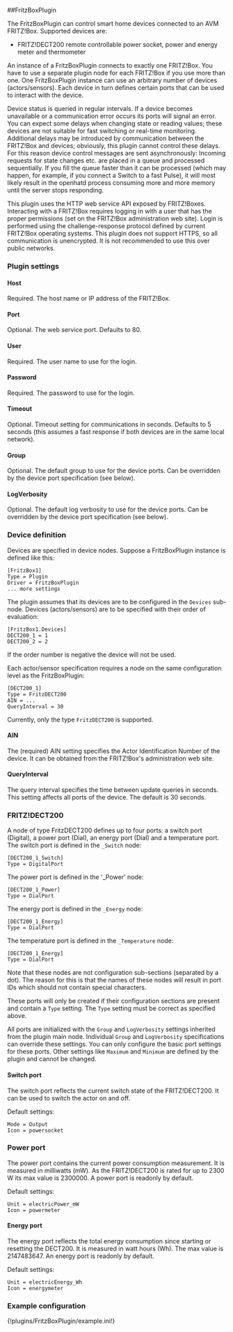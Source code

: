 ##FritzBoxPlugin

The FritzBoxPlugin can control smart home devices connected to an AVM FRITZ!Box. Supported devices are:

- FRITZ!DECT200 remote controllable power socket, power and energy meter and thermometer

An instance of a FritzBoxPlugin connects to exactly one FRITZ!Box. You have to use a separate plugin node for each FRITZ!Box if you use more than one. One FritzBoxPlugin instance can use an arbitrary number of devices (actors/sensors). Each device in turn defines certain ports that can be used to interact with the device.

Device status is queried in regular intervals. If a device becomes unavailable or a communication error occurs its ports will signal an error. You can expect some delays when changing state or reading values; these devices are not suitable for fast switching or real-time monitoring. Additional delays may be introduced by communication between the FRITZ!Box and devices; obviously, this plugin cannot control these delays. For this reason device control messages are sent asynchronously: Incoming requests for state changes etc. are placed in a queue and processed sequentially. If you fill the queue faster than it can be processed (which may happen, for example, if you connect a Switch to a fast Pulse), it will most likely result in the openhatd process consuming more and more memory until the server stops responding. 

This plugin uses the HTTP web service API exposed by FRITZ!Boxes. Interacting with a FRITZ!Box requires logging in with a user that has the proper permissions (set on the FRITZ!Box administration web site). Login is performed using the challenge-response protocol defined by current FRITZ!Box operating systems. This plugin does not support HTTPS, so all communication is unencrypted. It is not recommended to use this over public networks.

### Plugin settings

#### Host  
Required. The host name or IP address of the FRITZ!Box.

#### Port
Optional. The web service port. Defaults to 80.

#### User
Required. The user name  to use for the login.

#### Password
Required. The password to use for the login.

#### Timeout
Optional. Timeout setting for communications in seconds. Defaults to 5 seconds (this assumes a fast response if both devices are in the same local network).

#### Group
Optional. The default group to use for the device ports. Can be overridden by the device port specification (see below).

#### LogVerbosity
Optional. The default log verbosity to use for the device ports. Can be overridden by the device port specification (see below).

### Device definition

Devices are specified in device nodes. Suppose a FritzBoxPlugin instance is defined like this:

	[FritzBox1]
	Type = Plugin
	Driver = FritzBoxPlugin
	... more settings

The plugin assumes that its devices are to be configured in the `Devices` sub-node. Devices (actors/sensors) are to be specified with their order of evaluation:

	[FritzBox1.Devices]
	DECT200_1 = 1
	DECT200_2 = 2

If the order number is negative the device will not be used.

Each actor/sensor specification requires a node on the same configuration level as the FritzBoxPlugin:

	[DECT200_1]
	Type = FritzDECT200
	AIN = ... 
	QueryInterval = 30

Currently, only the type `FritzDECT200` is supported.

#### AIN

The (required) AIN setting specifies the Actor Identification Number of the device. It can be obtained from the FRITZ!Box's administration web site.

#### QueryInterval

The query interval specifies the time between update queries in seconds. This setting affects all ports of the device. The default is 30 seconds.

### FRITZ!DECT200 

A node of type FritzDECT200 defines up to four ports: a switch port (Digital), a power port (Dial), an energy port (Dial) and a temperature port. The switch port is defined in the `_Switch` node:

	[DECT200_1_Switch]
	Type = DigitalPort

The power port is defined in the '_Power' node:

	[DECT200_1_Power] 
	Type = DialPort

The energy port is defined in the `_Energy` node:

	[DECT200_1_Energy]  
	Type = DialPort

The temperature port is defined in the `_Temperature` node:

	[DECT200_1_Energy]  
	Type = DialPort

Note that these nodes are not configuration sub-sections (separated by a dot). The reason for this is that the names of these nodes will result in port IDs which should not contain special characters.

These ports will only be created if their configuration sections are present and contain a `Type` setting. The `Type` setting must be correct as specified above. 

All ports are initialized with the `Group` and `LogVerbosity` settings inherited from the plugin main node. Individual `Group` and `LogVerbosity` specifications can override these settings. You can only configure the basic port settings for these ports. Other settings like `Maximum` and `Minimum` are defined by the plugin and cannot be changed.

#### Switch port
The switch port reflects the current switch state of the FRITZ!DECT200. It can be used to switch the actor on and off.

Default settings:

	Mode = Output
	Icon = powersocket
	
### Power port
The power port contains the current power consumption measurement. It is measured in milliwatts (mW). As the FRITZ!DECT200 is rated for up to 2300 W its max value is 2300000. A power port is readonly by default.

Default settings:

	Unit = electricPower_mW
	Icon = powermeter

#### Energy port
The energy port reflects the total energy consumption since starting or resetting the DECT200. It is measured in watt hours (Wh). The max value is 2147483647. An energy port is readonly by default.

Default settings:

	Unit = electricEnergy_Wh
	Icon = energymeter

### Example configuration

{!plugins/FritzBoxPlugin/example.ini!}